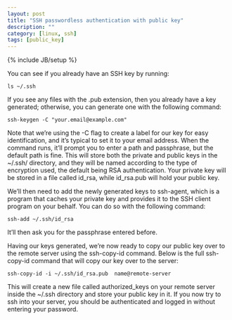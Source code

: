 ```yaml
---
layout: post
title: "SSH passwordless authentication with public key"
description: ""
category: [linux, ssh]
tags: [public_key]
---
```

{% include JB/setup %}

You can see if you already have an SSH key by running:
  
    ls ~/.ssh

If you see any files with the .pub extension, then you already have a key generated; otherwise, you can generate one with the following command:
  
    ssh-keygen -C "your.email@example.com"

Note that we’re using the -C flag to create a label for our key for easy identification, and it’s typical to set it to your email address. When the command runs, it’ll prompt you to enter a path and passphrase, but the default path is fine. This will store both the private and public keys in the ~/.ssh/ directory, and they will be named according to the type of encryption used, the default being RSA authentication. Your private key will be stored in a file called id_rsa, while id_rsa.pub will hold your public key.

We’ll then need to add the newly generated keys to ssh-agent, which is a program that caches your private key and provides it to the SSH client program on your behalf. You can do so with the following command:
  
    ssh-add ~/.ssh/id_rsa

It’ll then ask you for the passphrase entered before.

Having our keys generated, we’re now ready to copy our public key over to the remote server using the ssh-copy-id command. Below is the full ssh-copy-id command that will copy our key over to the server:
  
    ssh-copy-id -i ~/.ssh/id_rsa.pub  name@remote-server

This will create a new file called authorized_keys on your remote server inside the ~/.ssh directory and store your public key in it. If you now try to ssh into your server, you should be authenticated and logged in without entering your password.

